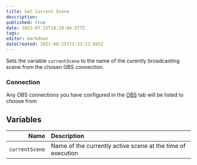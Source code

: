 ```yaml
---
title: Get Current Scene
description:
published: true
date: 2022-07-15T18:29:04.577Z
tags:
editor: markdown
dateCreated: 2021-08-25T21:33:22.695Z
---
```


Sets the variable `currentScene` to the name of the curently broadcasting scene from the chosen OBS connection.

### Connection

Any OBS connections you have configured in the [OBS](/OBS) tab will be listed to choose from

## Variables

|           Name | Description                                                 |
| --------------:|:----------------------------------------------------------- |
| `currentScene` | Name of the currently active scene at the time of execution |